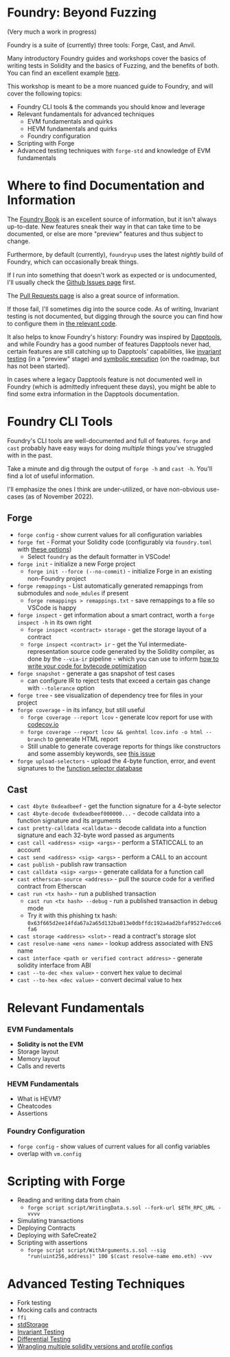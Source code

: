 # Foundry: Beyond Fuzzing
(Very much a work in progress)

Foundry is a suite of (currently) three tools: Forge, Cast, and Anvil. 

Many introductory Foundry guides and workshops cover the basics of writing tests in Solidity and the basics of Fuzzing, and the benefits of both. You can find an excellent example [here](https://github.com/dabit3/foundry-workshop). 

This workshop is meant to be a more nuanced guide to Foundry, and will cover the following topics:

- Foundry CLI tools & the commands you should know and leverage
- Relevant fundamentals for advanced techniques
  - EVM fundamentals and quirks
  - HEVM fundamentals and quirks
  - Foundry configuration
- Scripting with Forge
- Advanced testing techniques with `forge-std` and knowledge of EVM fundamentals

# Where to find Documentation and Information

The [Foundry Book](https://book.getfoundry.sh/) is an excellent source of information, but it isn't always up-to-date. New features sneak their way in that can take time to be documented, or else are more "preview" features and thus subject to change. 

Furthermore, by default (currently), `foundryup` uses the latest _nightly_ build of Foundry, which can occasionally break things. 

If I run into something that doesn't work as expected or is undocumented, I'll usually check the [Github Issues page](https://github.com/foundry-rs/foundry/issues) first.

The [Pull Requests page](https://github.com/foundry-rs/foundry/pulls) is also a great source of information.

If those fail, I'll sometimes dig into the source code. As of writing, Invariant testing is not documented, but digging through the source you can find how to configure them in [the relevant code](https://github.com/foundry-rs/foundry/blob/master/evm/src/fuzz/invariant/executor.rs).

It also helps to know Foundry's history: Foundry was inspired by [Dapptools](https://github.com/dapphub/dapptools), and while Foundry has a good number of features Dapptools never had, certain features are still catching up to Dapptools' capabilities, like [invariant testing](https://github.com/dapphub/dapptools/tree/master/src/dapp#invariant-testing) (in a "preview" stage) and [symbolic execution](https://github.com/dapphub/dapptools/tree/master/src/dapp#symbolically-executed-tests) (on the roadmap, but has not been started).

In cases where a legacy Dapptools feature is not documented well in Foundry (which is admittedly infrequent these days), you might be able to find some extra information in the Dapptools documentation. 



# Foundry CLI Tools

Foundry's CLI tools are well-documented and full of features. `forge` and `cast` probably have easy ways for doing _multiple_ things you've struggled with in the past.

Take a minute and dig through the output of `forge -h` and `cast -h`. You'll find a lot of useful information.

I'll emphasize the ones I think are under-utilized, or have non-obvious use-cases (as of November 2022).


## Forge 


- `forge config` - show current values for all configuration variables
- `forge fmt` - Format your Solidity code (configurably via `foundry.toml` with [these options](https://book.getfoundry.sh/reference/config/formatter))
  - Select `foundry` as the default formatter in VSCode!
- `forge init` - initialize a new Forge project
  - `forge init --force (--no-commit)` - initialize Forge in an existing non-Foundry project
- `forge remappings` - List automatically generated remappings from submodules and `node_mdules` if present
  - `forge remappings > remappings.txt` - save remappings to a file so VSCode is happy
- `forge inspect` - get information about a smart contract, worth a `forge inspect -h` in its own right
  - `forge inspect <contract> storage` - get the storage layout of a contract
  - `forge inspect <contract> ir` - get the Yul intermediate-representation source code generated by the Solidity compiler, as done by the `--via-ir` pipeline - which you can use to inform [how to write your code for bytecode optimization](https://twitter.com/z0age/status/1578443864217554945)
- `forge snapshot` - generate a gas snapshot of test cases
  - can configure IR to reject tests that exceed a certain gas change with `--tolerance` option
- `forge tree` - see visualization of dependency tree for files in your project
- `forge coverage` - in its infancy, but still useful
  - `forge coverage --report lcov` - generate lcov report for use with [codecov.io](https://codecov.io/)
  - `forge coverage --report lcov && genhtml lcov.info -o html --branch` to generate HTML report
  - Still unable to generate coverage reports for things like constructors and some assembly keywords, see [this issue](https://github.com/foundry-rs/foundry/issues/1961)
- `forge upload-selectors` - upload the 4-byte  function, error, and event signatures to the [function selector database](https://sig.eth.samczsun.com)


## Cast

- `cast 4byte 0xdeadbeef` - get the function signature for a 4-byte selector
- `cast 4byte-decode 0xdeadbeef000000...` - decode calldata into a function signature and its arguments
- `cast pretty-calldata <calldata>` - decode calldata into a function signature and each 32-byte word passed as arguments
- `cast call <address> <sig> <args>` - perform a STATICCALL to an account
- `cast send <address> <sig> <args>` - perform a CALL to an account
- `cast publish` - publish raw transaction
- `cast calldata <sig> <args>` - generate calldata for a function call
- `cast etherscan-source <address>` - pull the source code for a verified contract from Etherscan
- `cast run <tx hash>` - run a published transaction
  - `cast run <tx hash> --debug` - run a published transaction in debug mode
  - Try it with this phishing tx hash: `0x63f665d2ee14fda67a2a65d132ba013e0dbffdc192a4ad2bfaf9527edcce6fa6`
- `cast storage <address> <slot>` - read a contract's storage slot
- `cast resolve-name <ens name>` - lookup address associated with ENS name
- `cast interface <path or verified contract address>` - generate solidity interface from ABI
- `cast --to-dec <hex value>` - convert hex value to decimal
- `cast --to-hex <dec value>` - convert decimal value to hex
  
# Relevant Fundamentals


### EVM Fundamentals
- **Solidity is not the EVM**
- Storage layout
- Memory layout
- Calls and reverts

### HEVM Fundamentals
- What is HEVM?
- Cheatcodes
- Assertions


### Foundry Configuration
- `forge config` - show values of current values for all config variables
- overlap with `vm.config`

# Scripting with Forge
- Reading and writing data from chain
  - `forge script script/WritingData.s.sol --fork-url $ETH_RPC_URL -vvvv`
- Simulating transactions
- Deploying Contracts
- Deploying with SafeCreate2
- Scripting with assertions
  - `forge script script/WithArguments.s.sol --sig "run(uint256,address)" 100 $(cast resolve-name emo.eth) -vvv`

# Advanced Testing Techniques

- Fork testing
- Mocking calls and contracts
- `ffi`
- [stdStorage](https://github.com/foundry-rs/forge-std/blob/master/src/StdStorage.sol)
- [Invariant Testing](https://github.com/maple-labs/revenue-distribution-token/tree/add-forge-invariants/contracts/test)
- [Differential Testing](https://github.com/ProjectOpenSea/seaport/blob/main/test/foundry/utils/DifferentialTest.sol)
- [Wrangling multiple solidity versions and profile configs](https://github.com/ProjectOpenSea/seaport/blob/main/foundry.toml)
